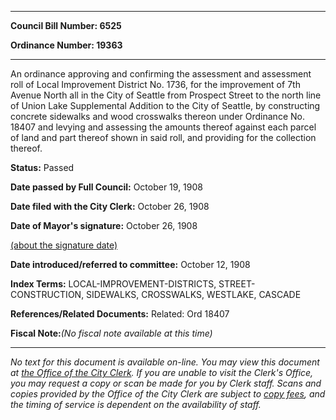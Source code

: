 

********

**Council Bill Number: 6525**
   
**Ordinance Number: 19363**
********

 An ordinance approving and confirming the assessment and assessment roll of Local Improvement District No. 1736, for the improvement of 7th Avenue North all in the City of Seattle from Prospect Street to the north line of Union Lake Supplemental Addition to the City of Seattle, by constructing concrete sidewalks and wood crosswalks thereon under Ordinance No. 18407 and levying and assessing the amounts thereof against each parcel of land and part thereof shown in said roll, and providing for the collection thereof.

**Status:** Passed
   
**Date passed by Full Council:** October 19, 1908
   
**Date filed with the City Clerk:** October 26, 1908
   
**Date of Mayor's signature:** October 26, 1908
   
[(about the signature date)](/~public/approvaldate.htm)
   
   
   
**Date introduced/referred to committee:** October 12, 1908
   
   
**Index Terms:** LOCAL-IMPROVEMENT-DISTRICTS, STREET-CONSTRUCTION, SIDEWALKS, CROSSWALKS, WESTLAKE, CASCADE

**References/Related Documents:** Related: Ord 18407

**Fiscal Note:**_(No fiscal note available at this time)_
********

_No text for this document is available on-line. You may view this document at [the Office of the City Clerk](http://www.seattle.gov/leg/clerk/contactUs.htm). If you are unable to visit the Clerk's Office, you may request a copy or scan be made for you by Clerk staff. Scans and copies provided by the Office of the City Clerk are subject to [copy fees](http://clerk.seattle.gov/~public/clerkfees.htm), and the timing of service is dependent on the availability of staff._

